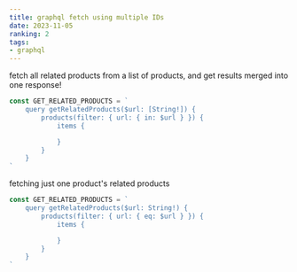 ```yaml
---
title: graphql fetch using multiple IDs
date: 2023-11-05
ranking: 2
tags:
- graphql
---
```


fetch all related products from a list of products, and get results merged into one response!


```js
const GET_RELATED_PRODUCTS = `
    query getRelatedProducts($url: [String!]) {
        products(filter: { url: { in: $url } }) {
            items {

            }
        }
    }
`

```

fetching just one product's related products
```js
const GET_RELATED_PRODUCTS = `
    query getRelatedProducts($url: String!) {
        products(filter: { url: { eq: $url } }) {
            items {

            }
        }
    }
`

```
